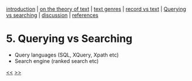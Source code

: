 [introduction](01_introduction.md) | [on the theory of text](02_theory_of_text.md) | [text genres](03_letter.md) | [record vs text](04_records_vs_text.md) | [Querying vs searching](05_filtering_vs_searching.md) | [discussion](06_discussion.md) | [references](07_references.md)

# 5. Querying vs Searching

- Query languages (SQL, XQuery, Xpath etc)
- Search engine (ranked search etc)

[<<](04_records_vs_text.md) [>>](06_discussion.md)